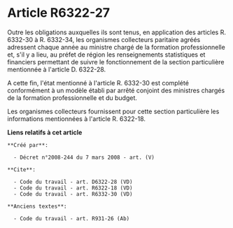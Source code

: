 # Article R6322-27

Outre les obligations auxquelles ils sont tenus, en application des articles R. 6332-30 à R. 6332-34, les organismes
collecteurs paritaire agréés adressent chaque année au ministre chargé de la formation professionnelle et, s'il y a lieu, au
préfet de région les renseignements statistiques et financiers permettant de suivre le fonctionnement de la section
particulière mentionnée à l'article D. 6322-28. 

A cette fin, l'état mentionné à l'article R. 6332-30 est complété conformément à un modèle établi par arrêté conjoint des
ministres chargés de la formation professionnelle et du budget. 

Les organismes collecteurs fournissent pour cette section particulière les informations mentionnées à l'article R. 6322-18.

**Liens relatifs à cet article**

	**Créé par**:

	  - Décret n°2008-244 du 7 mars 2008 - art. (V)

	**Cite**:

	  - Code du travail - art. D6322-28 (VD)
	  - Code du travail - art. R6322-18 (VD)
	  - Code du travail - art. R6332-30 (VD)

	**Anciens textes**:

	  - Code du travail - art. R931-26 (Ab)

